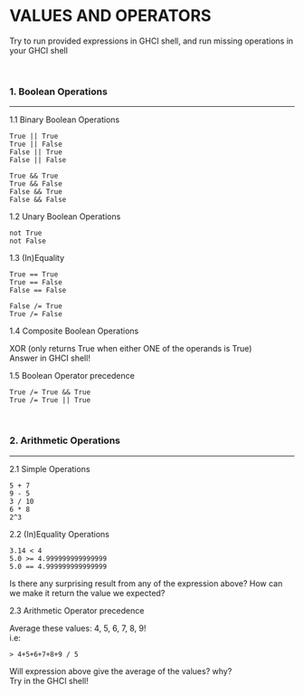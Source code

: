 # VALUES AND OPERATORS


Try to run provided expressions in GHCI shell,
and run missing operations in your GHCI shell

&nbsp;
### 1. Boolean Operations
------------------------

1.1 Binary Boolean Operations
```
True || True
True || False
False || True
False || False
```
```
True && True
True && False
False && True
False && False
```

1.2 Unary Boolean Operations
```
not True
not False
```

1.3 (In)Equality
```
True == True
True == False
False == False
```
```
False /= True
True /= False
```

1.4 Composite Boolean Operations  

XOR (only returns True when either ONE of the operands is True)  
Answer in GHCI shell!

1.5 Boolean Operator precedence
```
True /= True && True
True /= True || True
```

&nbsp;
### 2. Arithmetic Operations
------------------------

2.1 Simple Operations  
```
5 + 7
9 - 5
3 / 10
6 * 8
2^3
```

2.2 (In)Equality Operations  
```
3.14 < 4
5.0 >= 4.999999999999999
5.0 == 4.999999999999999
```
Is there any surprising result from any of the expression above?
How can we make it return the value we expected?

2.3 Arithmetic Operator precedence  

Average these values: 4, 5, 6, 7, 8, 9!  
i.e:  
```
> 4+5+6+7+8+9 / 5
```  
Will expression above give the average of the values? why?  
Try in the GHCI shell!
